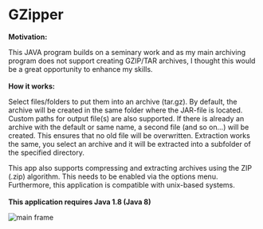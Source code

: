 # GZipper

<b>Motivation:</b><br>

This JAVA program builds on a seminary work and as my main archiving program does not support creating GZIP/TAR archives, I thought this would be a great opportunity to enhance my skills.<br>
<br>
<b>How it works:</b><br>

Select files/folders to put them into an archive (tar.gz). By default, the archive will be created in the same folder where the JAR-file is located. Custom paths for output file(s) are also supported. If there is already an archive with the default or same name, a second file (and so on...) will be created. This ensures that no old file will be overwritten. Extraction works the same, you select an archive and it will be extracted into a subfolder of the specified directory.<br>

This app also supports compressing and extracting archives using the ZIP (.zip) algorithm. This needs to be enabled via the options menu. Furthermore, this application is compatible with unix-based systems.
<br><br>
<b>This application requires Java 1.8 (Java 8)</b>

<img src="https://homepages.fhv.at/mfu7609/images/gzipper_gui_FX.PNG" alt="main frame"/>
